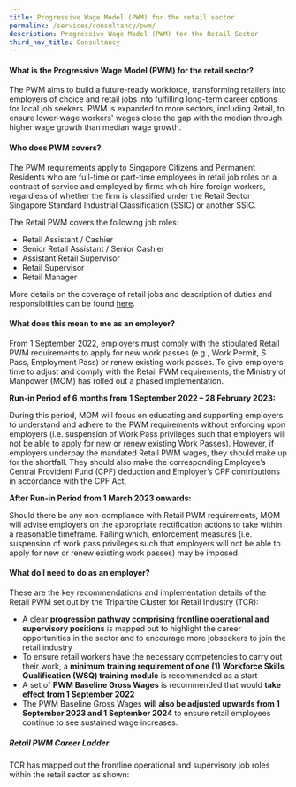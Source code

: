 ```yaml
---
title: Progressive Wage Model (PWM) for the retail sector
permalink: /services/consultancy/pwm/
description: Progressive Wage Model (PWM) for the Retail Sector
third_nav_title: Consultancy
---
```

<h4>What is the Progressive Wage Model (PWM) for the retail sector?</h4>
The PWM aims to build a future-ready workforce, transforming retailers into employers of choice and retail jobs into fulfilling long-term career options for local job seekers. PWM is expanded to more sectors, including Retail, to ensure lower-wage workers' wages close the gap with the median through higher wage growth than median wage growth. 

<h4>Who does PWM covers?</h4>
The PWM requirements apply to Singapore Citizens and Permanent Residents who are full-time or part-time employees in retail job roles on a contract of service and employed by firms which hire foreign workers, regardless of whether the firm is classified under the Retail Sector Singapore Standard Industrial Classification (SSIC) or another SSIC.

The Retail PWM covers the following job roles: 
* Retail Assistant / Cashier
* Senior Retail Assistant / Senior Cashier
* Assistant Retail Supervisor
* Retail Supervisor 
* Retail Manager 

More details on the coverage of retail jobs and description of duties and responsibilities can be found [here](https://www.mom.gov.sg/-/media/mom/documents/employment-practices/pwm/retail-pwm-job-roles-description.pdf).

<h4>What does this mean to me as an employer?</h4>
From 1 September 2022, employers must comply with the stipulated Retail PWM requirements to apply for new work passes (e.g., Work Permit, S Pass, Employment Pass) or renew existing work passes. To give employers time to adjust and comply with the Retail PWM requirements, the Ministry of Manpower (MOM) has rolled out a phased implementation.

**Run-in Period of 6 months from 1 September 2022 – 28 February 2023:**

During this period, MOM will focus on educating and supporting employers to understand and adhere to the PWM requirements without enforcing upon employers (i.e. suspension of Work Pass privileges such that employers will not be able to apply for new or renew existing Work Passes). However, if employers underpay the mandated Retail PWM wages, they should make up for the shortfall. They should also make the corresponding Employee’s Central Provident Fund (CPF) deduction and Employer’s CPF contributions in accordance with the CPF Act.

**After Run-in Period from 1 March 2023 onwards:**

Should there be any non-compliance with Retail PWM requirements, MOM will advise employers on the appropriate rectification actions to take within a reasonable timeframe. Failing which, enforcement measures (i.e. suspension of work pass privileges such that employers will not be able to apply for new or renew existing work passes) may be imposed.

<h4>What do I need to do as an employer?</h4>
These are the key recommendations and implementation details of the Retail PWM set out by the Tripartite Cluster for Retail Industry (TCR): 

* A clear **progression pathway comprising frontline operational and supervisory positions** is mapped out to highlight the career opportunities in the sector and to encourage more jobseekers to join the retail industry
* To ensure retail workers have the necessary competencies to carry out their work, a **minimum training requirement of one (1) Workforce Skills Qualification (WSQ) training module** is recommended as a start
* A set of **PWM Baseline Gross Wages** is recommended that would **take effect from 1 September 2022**
* The PWM Baseline Gross Wages **will also be adjusted upwards from 1 September 2023 and 1 September 2024** to ensure retail employees continue to see sustained wage increases.

<h5>Retail PWM Career Ladder</h5>
TCR has mapped out the frontline operational and supervisory job roles within the retail sector as shown: